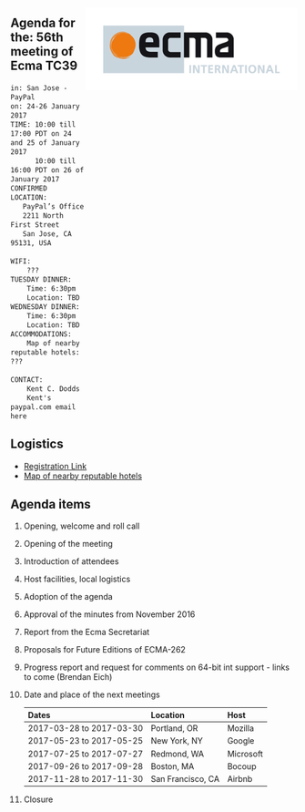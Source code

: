 <img src="../images/Ecma_RVB-003.jpg"
     align="right" alt="" />

## Agenda for the: 56th meeting of Ecma TC39

    in: San Jose - PayPal
    on: 24-26 January 2017
    TIME: 10:00 till 17:00 PDT on 24 and 25 of January 2017
          10:00 till 16:00 PDT on 26 of January 2017
    CONFIRMED LOCATION:
       PayPal’s Office
       2211 North First Street
       San Jose, CA 95131, USA

    WIFI:
        ???
    TUESDAY DINNER:
        Time: 6:30pm
        Location: TBD
    WEDNESDAY DINNER:
        Time: 6:30pm
        Location: TBD
    ACCOMMODATIONS:
        Map of nearby reputable hotels: ???

    CONTACT:
        Kent C. Dodds
        Kent's paypal.com email here

## Logistics

- [Registration Link]()
- [Map of nearby reputable hotels]()

## Agenda items

1. Opening, welcome and roll call
  1. Opening of the meeting
  1. Introduction of attendees
  1. Host facilities, local logistics
1. Adoption of the agenda
1. Approval of the minutes from November 2016
1. Report from the Ecma Secretariat
1. Proposals for Future Editions of ECMA-262
  1. Progress report and request for comments on 64-bit int support - links to come (Brendan Eich)
1. Date and place of the next meetings

    | Dates                    | Location          | Host       |
    |--------------------------|-------------------|------------|
    | 2017-03-28 to 2017-03-30 | Portland, OR      | Mozilla    |
    | 2017-05-23 to 2017-05-25 | New York, NY      | Google     |
    | 2017-07-25 to 2017-07-27 | Redmond, WA       | Microsoft  |
    | 2017-09-26 to 2017-09-28 | Boston, MA        | Bocoup     |
    | 2017-11-28 to 2017-11-30 | San Francisco, CA | Airbnb     |

1. Closure
